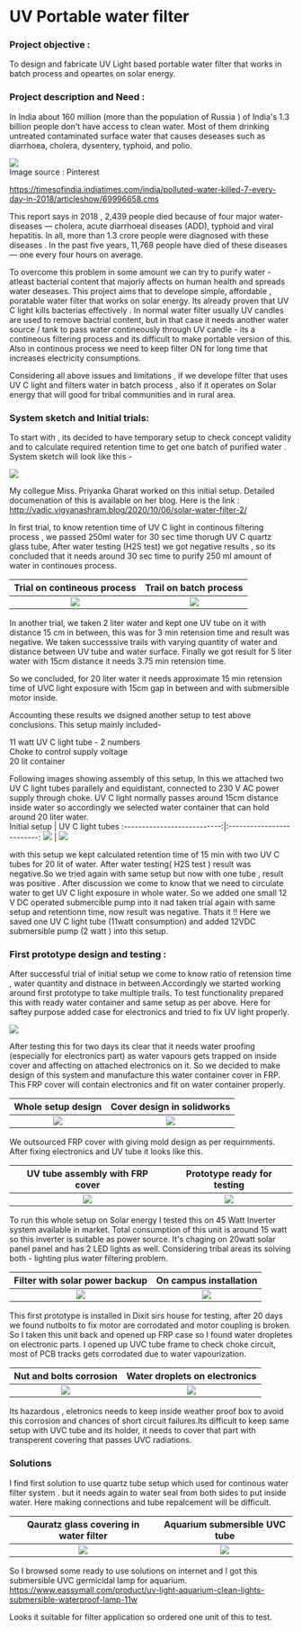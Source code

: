 # UV Portable water filter 
### Project objective : 
To design and fabricate UV Light based portable water filter that works in batch process and opeartes on solar energy.   

### Project description and Need : 

In India about 160 million (more than the population of Russia ) of India's 1.3 billion people don't have access to clean water. Most of them drinking untreated contaminated  surface water that causes deseases such as diarrhoea, cholera, dysentery, typhoid, and polio.

![](https://github.com/SuhasLabade/UV-Portable-water-filter-/blob/main/Images/1.jpg)    
Image source : Pinterest  


https://timesofindia.indiatimes.com/india/polluted-water-killed-7-every-day-in-2018/articleshow/69996658.cms  

This report says in 2018 , 2,439 people died because of four major water-diseases — cholera, acute diarrhoeal diseases (ADD), typhoid and viral hepatitis. In all, more than 1.3 crore people were diagnosed with these diseases . In the past five years, 11,768 people have died of these diseases — one every four hours on average.


To overcome this problem in some amount we can try to purify water - atleast bacterial content that majorly affects on human health and spreads water deseases. This project aims  that to develope simple, affordable , poratable water filter that works on solar energy. Its already proven that UV C light kills bacterias effectively . In normal water filter usually UV candles are used to remove bactrial content, but in that case it needs  another water source / tank to pass water contineously through UV candle - its a contineous filtering process and its difficult to make portable version of this. Also in continous process we need to keep filter ON for long time that increases electricity consumptions. 

Considering all above issues  and limitations , if we develope filter that uses UV C light and filters water in batch process , also if it operates on Solar energy that will good for tribal communities and in rural area. 



### System sketch and Initial trials:

To start with , its decided to have temporary setup to check concept validity and to calculate required retention time to get one batch of purified water . System sketch will look like this - 

![](https://github.com/SuhasLabade/UV-Portable-water-filter-/blob/main/Images/1-1.jpg)  
 


My collegue Miss. Priyanka Gharat worked on this initial setup. Detailed documenation of this is available on her blog. Here is the link :  
http://vadic.vigyanashram.blog/2020/10/06/solar-water-filter-2/    

In first trial, to know retention time of UV C light in continous filtering process , we passed 250ml water for 30 sec time thorugh UV C quartz glass tube, After  water testing (H2S test) we got negative results , so its concluded that it needs around 30 sec time to purify 250 ml amount of water in continoues process.


Trial on contineous process  |  Trail on batch process
:---------------------------:|:-------------------------:
![](https://github.com/SuhasLabade/UV-Portable-water-filter-/blob/main/Images/1-2.jpg)  |  ![](https://github.com/SuhasLabade/UV-Portable-water-filter-/blob/main/Images/1-3.jpg)

In another trial, we taken 2 liter water and kept one UV tube on it with distance 15 cm in between, this was for 3 min retension time and result was negative. We taken successsive trails with varying quantity of water and distance between UV tube and water surface. Finally we got result for 5 liter water with 15cm distance it needs 3.75 min retension time.   

So we concluded, for 20 liter water it needs approximate 15 min retension time of UVC light exposure with 15cm gap in between and with submersible motor inside.  


Accounting these results we dsigned another setup to test above conclusions. This setup mainly included- 

11 watt UV C light tube - 2 numbers   
Choke to control supply voltage   
20 lit container    

Following images showing assembly of this setup, In this we attached two UV C light tubes parallely and equidistant, connected to 230 V AC power supply through choke. UV C light normally passes around 15cm distance inside water so accordingly we selected water container that can hold around 20 liter water.     
Initial setup         |  UV C light tubes
:---------------------------:|:-------------------------:
![](https://github.com/SuhasLabade/UV-Portable-water-filter-/blob/main/Images/2.jpg)  |  ![](https://github.com/SuhasLabade/UV-Portable-water-filter-/blob/main/Images/3.jpg)  

with this setup we kept calculated retention time of 15 min with two UV C tubes for 20 lit of  water. After water testing( H2S test )
result was negative.So we tried again with same setup but now with one tube , result was positive . After discussion we come to know that we need to circulate water to get UV C light exposure in whole water. So we added one small 12 V DC operated submercible pump into it nad taken trial again with same setup and retentionn time, now result was negative. Thats it !! Here we saved one UV C light tube (11watt consumption) and added 12VDC submersible pump (2 watt )  into this setup. 


### First prototype design and testing : 

After successful trial of initial setup we come to know ratio of retension time , water quantity  and distnace in between.Accordingly we started working around first prototype to take multiple trails. To test functionality prepared this  with ready water container and same setup as per above. Here for saftey  purpose added case for electronics and tried to fix UV light properly.

![](https://github.com/SuhasLabade/UV-Portable-water-filter-/blob/main/Images/4.jpg) 

After testing this for two days its clear that it needs water proofing (especially for electronics part) as water vapours gets trapped on inside cover and affecting on attached electronics on it. So we decided to make design of this system and manufacture this water container cover in FRP.  This FRP cover will contain electronics and fit on water container properly.     

Whole setup design          |  Cover design in solidworks 
:---------------------------:|:-------------------------:
![](https://github.com/SuhasLabade/UV-Portable-water-filter-/blob/main/Images/5.png)  |  ![](https://github.com/SuhasLabade/UV-Portable-water-filter-/blob/main/Images/6.png)  



 We outsourced FRP cover with giving mold design as per requirnments. After fixing electronics and UV tube it looks like this.   

UV tube assembly with FRP cover        |  Prototype ready for testing 
:---------------------------:|:-------------------------:
![](https://github.com/SuhasLabade/UV-Portable-water-filter-/blob/main/Images/7.jpg)  |  ![](https://github.com/SuhasLabade/UV-Portable-water-filter-/blob/main/Images/8.jpg)    




To run this whole setup on Solar energy I tested this on 45 Watt Inverter system available in market. Total consumption of this unit 
is around 15 watt so this inverter is suitable as power source. It's chaging on 20watt solar panel panel and has 2 LED lights as well. Considering tribal areas its solving both - lighting plus water filtering problem.   


Filter with solar power backup        |  On campus installation
:---------------------------:|:-------------------------:
![](https://github.com/SuhasLabade/UV-Portable-water-filter-/blob/main/Images/9.jpg)  |  ![](https://github.com/SuhasLabade/UV-Portable-water-filter-/blob/main/Images/install.jpg)   

This first prototype is installed in Dixit sirs house for testing, after 20 days we found nutbolts to fix motor are corrodated and motor coupling is broken. 
So I taken this unit back and opened up FRP case so I found water dropletes on electronic parts. I opened up UVC tube frame to check choke circuit, most of PCB tracks gets corrodated due to water vapourization.   

 Nut and  bolts corrosion         |  Water droplets on electronics 
:---------------------------:|:-------------------------:
![](https://github.com/SuhasLabade/UV-Portable-water-filter-/blob/main/Images/filter2.jpeg)  |  ![](https://github.com/SuhasLabade/UV-Portable-water-filter-/blob/main/Images/filter1.jpeg)     

Its hazardous , eletronics needs to keep inside weather proof box to avoid this corrosion and chances of short circuit failures.Its difficult to keep same setup with UVC tube  and its holder, it needs to cover that part with transperent covering that passes UVC radiations.   


### Solutions  


I find first solution to use quartz tube setup which used for continous water filter system . but it needs again to water seal from both sides to put inside water. Here making connections and tube repalcement will be difficult.   


Qauratz glass covering in water filter         |  Aquarium submersible UVC tube 
:---------------------------:|:-------------------------:
![](https://github.com/SuhasLabade/UV-Portable-water-filter-/blob/main/Images/filter3.jpeg)  |  ![](https://github.com/SuhasLabade/UV-Portable-water-filter-/blob/main/Images/uvtube.jpg)     


So I browsed some ready to use solutions on internet and I got this submersible UVC germicidal lamp for aquarium.  
https://www.eassymall.com/product/uv-light-aquarium-clean-lights-submersible-waterproof-lamp-11w  

Looks it suitable for filter application so ordered one unit of this to test. 













